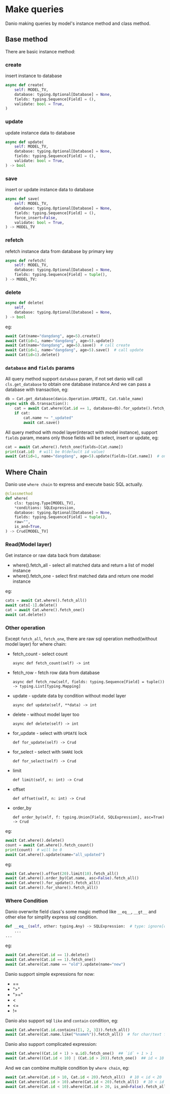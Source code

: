 # Make queries

Danio making queries by model's instance method and class method.


## Base method

There are basic instance method:

### create

insert instance to database

```python
async def create(
    self: MODEL_TV,
    database: typing.Optional[Database] = None,
    fields: typing.Sequence[Field] = (),
    validate: bool = True,
)
```

### update

update instance data to database

```python
async def update(
    self: MODEL_TV,
    database: typing.Optional[Database] = None,
    fields: typing.Sequence[Field] = (),
    validate: bool = True,
) -> bool
```

### save

insert or update instance data to database

```python
async def save(
    self: MODEL_TV,
    database: typing.Optional[Database] = None,
    fields: typing.Sequence[Field] = (),
    force_insert=False,
    validate: bool = True,
) -> MODEL_TV
```

### refetch

refetch instance data from database by primary key

```python
async def refetch(
    self: MODEL_TV,
    database: typing.Optional[Database] = None,
    fields: typing.Sequence[Field] = tuple(),
) -> MODEL_TV:
```

### delete

``` python
async def delete(
    self,
    database: typing.Optional[Database] = None,
) -> bool
```

eg:

```python
await Cat(name="dangdang", age=5).create()
await Cat(id=1, name="dangdang", age=5).update()
await Cat(name="dangdang", age=5).save()  # call create
await Cat(id=1, name="dangdang", age=5).save()  # call update
await Cat(id=1).delete()
```

### `database` and `fields` params

All query method support `database` param, if not set danio will call `cls.get_database` to obtain one database instance.And we can pass a database with transaction, eg:
```python
db = Cat.get_database(danio.Operation.UPDATE, Cat.table_name)
async with db.transaction():
    cat = await Cat.where(Cat.id == 1, database=db).for_update().fetch_one()
    if cat:
        cat.name += "_updated"
        await cat.save()
```

All query method with model layer(interact with model instance), support `fields` param, means only those fields will be select, insert or update, eg:
```python
cat = await Cat.where().fetch_one(fields=[Cat.name])
print(cat.id)  # will be 0(default id value)
await Cat(id=1, name="dangdang", age=5).update(fields=[Cat.name])  # only name field will be update in database
```

## Where Chain

Danio use `where chain` to express and execute basic SQL actually.


```python
@classmethod
def where(
    cls: typing.Type[MODEL_TV],
    *conditions: SQLExpression,
    database: typing.Optional[Database] = None,
    fields: typing.Sequence[Field] = tuple(),
    raw="",
    is_and=True,
) -> Crud[MODEL_TV]
```

### Read(Model layer)

Get instance or raw data back from database:

* where().fetch_all - select all matched data and return a list of model instance
* where().fetch_one - select first matched data and return one model instance

eg:
```python
cats = await Cat.where().fetch_all()
await cats[-1].delete()
cat = await Cat.where().fetch_one()
await cat.delete()
```

### Other operation

Except `fetch_all`, `fetch_one`, there are raw sql operation method(without model layer) for where chain:

* fetch_count - select count

    `async def fetch_count(self) -> int`

* fetch_row - fetch row data from database

    `async def fetch_row(self, fields: typing.Sequence[Field] = tuple()) -> typing.List[typing.Mapping]`

* update - update data by condition without model layer

    `async def update(self, **data) -> int`

* delete - without model layer too

    `async def delete(self) -> int`

* for_update - select with `UPDATE` lock

    `def for_update(self) -> Crud`

* for_select - select with `SHARE` lock

    `def for_select(self) -> Crud`

* limit

    `def limit(self, n: int) -> Crud`

* offset

    `def offset(self, n: int) -> Crud`

* order_by

    `def order_by(self, f: typing.Union[Field, SQLExpression], asc=True) -> Crud`


eg:
```python
await Cat.where().delete()
count = await Cat.where().fetch_count()
print(count)  # will be 0
await Cat.where().update(name="all_updated")
```

eg:
```python
await Cat.where().offset(20).limit(10).fetch_all()
await Cat.where().order_by(Cat.name, asc=False).fetch_all()
await Cat.where().for_update().fetch_all()
await Cat.where().for_share().fetch_all()
```

### Where Condition

Danio overwrite field class's some magic method like `__eq__`, `__gt__` and other else for simplify express sql condition.

```python
def __eq__(self, other: typing.Any) -> SQLExpression:  # type: ignore[override]
    ...
...
```

eg:
```python
await Cat.where(Cat.id == 1).delete()
await Cat.where(Cat.id == 1).fetch_one()
await Cat.where(Cat.name == "old").update(name="new")
```

Danio support simple expressions for now:

* ==
* ">"
* ">="
* <
* <=
* !=

Danio also support sql `like` and `contain` condition, eg:
```python
await Cat.where(Cat.id.contains([1, 2, 3])).fetch_all()
await Cat.where(Cat.name.like("%name%")).fetch_all()  # for char/text field only
```

Danio also support complicated expression:
```python
await Cat.where((Cat.id + 1) > u.id).fetch_one()  ## `id` + 1 > 1
await Cat.where((Cat.id < 10) | (Cat.id > 20)).fetch_one()  ## id < 10 or id > 20
```


And we can combine multiple condition by `where chain`, eg:
```python
await Cat.where(Cat.id > 10, Cat.id < 20).fetch_all()  # 10 < id < 20
await Cat.where(Cat.id > 10).where(Cat.id < 20).fetch_all()  # 10 < id < 20
await Cat.where(Cat.id < 10).where(Cat.id > 20, is_and=False).fetch_all()  # id < 10 or id > 20
```